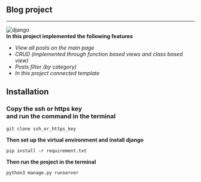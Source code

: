 ## Blog project
___
![django](https://img.shields.io/pypi/v/django?style=flat-square&logoColor=green&label=Django&labelColor=orange
) 
<br/>
**In this project implemented the following features**
- *View all posts on the main page*
- *CRUD (implemented through function based views and class based view)*
- *Posts filter (by category)*
- *In this project connected template*

## Installation

### Copy the ssh or https key <br/> and run the command in the terminal

```git clone ssh_or_https_key```

**Then set up the virtual environment and install django**

```pip install -r requirement.txt```

**Then run the project in the terminal**

```python3 manage.py runserver```